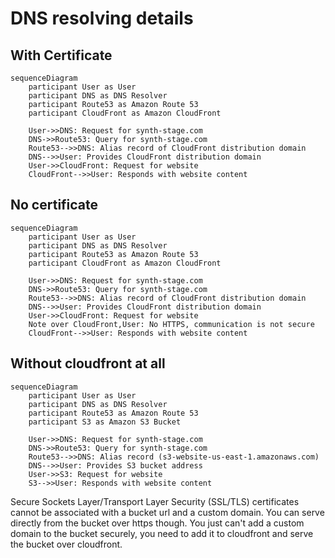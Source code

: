 # DNS resolving details

## With Certificate

```mermaid
sequenceDiagram
    participant User as User
    participant DNS as DNS Resolver
    participant Route53 as Amazon Route 53
    participant CloudFront as Amazon CloudFront

    User->>DNS: Request for synth-stage.com
    DNS->>Route53: Query for synth-stage.com
    Route53-->>DNS: Alias record of CloudFront distribution domain
    DNS-->>User: Provides CloudFront distribution domain
    User->>CloudFront: Request for website
    CloudFront-->>User: Responds with website content
```

## No certificate

```mermaid
sequenceDiagram
    participant User as User
    participant DNS as DNS Resolver
    participant Route53 as Amazon Route 53
    participant CloudFront as Amazon CloudFront

    User->>DNS: Request for synth-stage.com
    DNS->>Route53: Query for synth-stage.com
    Route53-->>DNS: Alias record of CloudFront distribution domain
    DNS-->>User: Provides CloudFront distribution domain
    User->>CloudFront: Request for website
    Note over CloudFront,User: No HTTPS, communication is not secure
    CloudFront-->>User: Responds with website content
```

## Without cloudfront at all

```mermaid
sequenceDiagram
    participant User as User
    participant DNS as DNS Resolver
    participant Route53 as Amazon Route 53
    participant S3 as Amazon S3 Bucket

    User->>DNS: Request for synth-stage.com
    DNS->>Route53: Query for synth-stage.com
    Route53-->>DNS: Alias record (s3-website-us-east-1.amazonaws.com)
    DNS-->>User: Provides S3 bucket address
    User->>S3: Request for website
    S3-->>User: Responds with website content
```

Secure Sockets Layer/Transport Layer Security (SSL/TLS) certificates cannot be associated with a bucket url and a custom domain. You can serve directly from the bucket over https though. You just can't add a custom domain to the bucket securely, you need to add it to cloudfront and serve the bucket over cloudfront.
